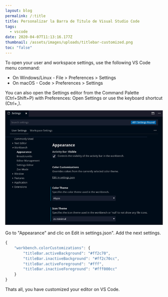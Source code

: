 ```yaml
---
layout: blog
permalink: /:title
title: Personalizar la Barra de Titulo de Visual Studio Code
tags:
  - vscode
date: 2020-04-07T11:13:16.177Z
thumbnail: /assets/images/uploads/titlebar-customized.png
toc: "false"
---
```

To open your user and workspace settings, use the following VS Code menu command:

* On Windows/Linux - File > Preferences > Settings
* On macOS - Code > Preferences > Settings

You can also open the Settings editor from the Command Palette (Ctrl+Shift+P) with Preferences: Open Settings or use the keyboard shortcut (Ctrl+,).

![](/assets/images/uploads/settings.png)

Go to "Appearance" and clic on Edit in settings.json". Add the next settings.

```javascript
{
    "workbench.colorCustomizations": {
        "titleBar.activeBackground": "#ff2c70",
        "titleBar.inactiveBackground": "#ff2c70cc",
        "titleBar.activeForeground": "#fff",
        "titleBar.inactiveForeground": "#fff000cc"
    } 
}
```
Thats all, you have customized your editor on VS Code.